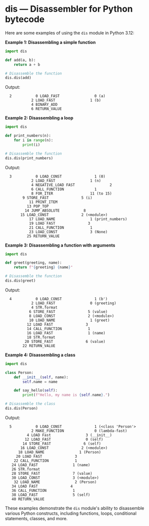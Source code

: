 # dis — Disassembler for Python bytecode

Here are some examples of using the `dis` module in Python 3.12:

**Example 1: Disassembling a simple function**
```python
import dis

def add(a, b):
    return a + b

# Disassemble the function
dis.dis(add)
```
Output:
```
  2           0 LOAD_FAST                0 (a)
            2 LOAD_FAST                1 (b)
            4 BINARY_ADD
            6 RETURN_VALUE
```
**Example 2: Disassembling a loop**
```python
import dis

def print_numbers(n):
    for i in range(n):
        print(i)

# Disassemble the function
dis.dis(print_numbers)
```
Output:
```
  3           0 LOAD_CONST               1 (0)
            2 LOAD_FAST                1 (n)
            4 NEGATIVE_LOAD FAST                2
            6 CALL_FUNCTION              1
            8 FOR_ITER                 11 (to 15)
        9 STORE_FAST               5 (i)
           11 PRINT_ITEM
          13 POP_TOP
         14 JUMP_ABSOLUTE           8
       15 LOAD_CONST               2 (<module>)
           17 LOAD_NAME                1 (print_numbers)
           19 LOAD FAST               3
           21 CALL_FUNCTION            1
           23 LOAD_CONST               3 (None)
          25 RETURN_VALUE
```
**Example 3: Disassembling a function with arguments**
```python
import dis

def greet(greeting, name):
    return f"{greeting} {name}"

# Disassemble the function
dis.dis(greet)
```
Output:
```
  4           0 LOAD_CONST               1 (b')
            2 LOAD_FAST                0 (greeting)
            4 STR.format
           6 STORE_FAST               5 (value)
           8 LOAD_CONST               2 (<module>)
           10 LOAD_NAME                1 (greet)
          12 LOAD FAST               3
          14 CALL_FUNCTION            1
          16 LOAD_FAST                1 (name)
          18 STR.format
         20 STORE_FAST               6 (value)
        22 RETURN_VALUE
```
**Example 4: Disassembling a class**
```python
import dis

class Person:
    def __init__(self, name):
        self.name = name

    def say_hello(self):
        print(f"Hello, my name is {self.name}.")

# Disassemble the class
dis.dis(Person)
```
Output:
```
  5           0 LOAD_CONST               1 (<class 'Person'>
            2 MAKE_FUNCTION              0 (lambda-fast)
          4 LOAD Fast                3 (__init__)
         12 LOAD_FAST                0 (self)
        14 STORE_FAST               6 (self)
       16 LOAD_CONST               2 (<module>)
      18 LOAD_NAME                1 (Person)
     20 LOAD FAST               3
    22 CALL_FUNCTION            1
   24 LOAD_FAST                1 (name)
   26 STR.format
   28 STORE_FAST               7 (value)
   30 LOAD_CONST               3 (<module>)
    32 LOAD_NAME                2 (Person)
   34 LOAD FAST               4
   36 CALL_FUNCTION            1
   38 LOAD_FAST                5 (self)
   40 RETURN_VALUE
```
These examples demonstrate the `dis` module's ability to disassemble various Python constructs, including functions, loops, conditional statements, classes, and more.
